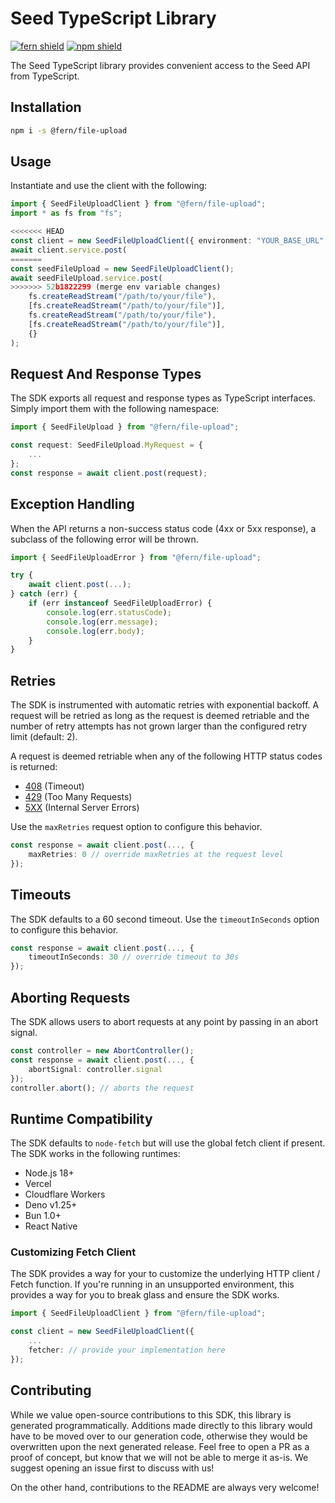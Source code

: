 # Seed TypeScript Library

[![fern shield](https://img.shields.io/badge/%F0%9F%8C%BF-SDK%20generated%20by%20Fern-brightgreen)](https://github.com/fern-api/fern)
[![npm shield](https://img.shields.io/npm/v/@fern/file-upload)](https://www.npmjs.com/package/@fern/file-upload)

The Seed TypeScript library provides convenient access to the Seed API from TypeScript.

## Installation

```sh
npm i -s @fern/file-upload
```

## Usage

Instantiate and use the client with the following:

```typescript
import { SeedFileUploadClient } from "@fern/file-upload";
import * as fs from "fs";

<<<<<<< HEAD
const client = new SeedFileUploadClient({ environment: "YOUR_BASE_URL" });
await client.service.post(
=======
const seedFileUpload = new SeedFileUploadClient();
await seedFileUpload.service.post(
>>>>>>> 52b1822299 (merge env variable changes)
    fs.createReadStream("/path/to/your/file"),
    [fs.createReadStream("/path/to/your/file")],
    fs.createReadStream("/path/to/your/file"),
    [fs.createReadStream("/path/to/your/file")],
    {}
);
```

## Request And Response Types

The SDK exports all request and response types as TypeScript interfaces. Simply import them with the
following namespace:

```typescript
import { SeedFileUpload } from "@fern/file-upload";

const request: SeedFileUpload.MyRequest = {
    ...
};
const response = await client.post(request);
```

## Exception Handling

When the API returns a non-success status code (4xx or 5xx response), a subclass of the following error
will be thrown.

```typescript
import { SeedFileUploadError } from "@fern/file-upload";

try {
    await client.post(...);
} catch (err) {
    if (err instanceof SeedFileUploadError) {
        console.log(err.statusCode);
        console.log(err.message);
        console.log(err.body);
    }
}
```

## Retries

The SDK is instrumented with automatic retries with exponential backoff. A request will be retried as long
as the request is deemed retriable and the number of retry attempts has not grown larger than the configured
retry limit (default: 2).

A request is deemed retriable when any of the following HTTP status codes is returned:

-   [408](https://developer.mozilla.org/en-US/docs/Web/HTTP/Status/408) (Timeout)
-   [429](https://developer.mozilla.org/en-US/docs/Web/HTTP/Status/429) (Too Many Requests)
-   [5XX](https://developer.mozilla.org/en-US/docs/Web/HTTP/Status/500) (Internal Server Errors)

Use the `maxRetries` request option to configure this behavior.

```typescript
const response = await client.post(..., {
    maxRetries: 0 // override maxRetries at the request level
});
```

## Timeouts

The SDK defaults to a 60 second timeout. Use the `timeoutInSeconds` option to configure this behavior.

```typescript
const response = await client.post(..., {
    timeoutInSeconds: 30 // override timeout to 30s
});
```

## Aborting Requests

The SDK allows users to abort requests at any point by passing in an abort signal.

```typescript
const controller = new AbortController();
const response = await client.post(..., {
    abortSignal: controller.signal
});
controller.abort(); // aborts the request
```

## Runtime Compatibility

The SDK defaults to `node-fetch` but will use the global fetch client if present. The SDK works in the following
runtimes:

-   Node.js 18+
-   Vercel
-   Cloudflare Workers
-   Deno v1.25+
-   Bun 1.0+
-   React Native

### Customizing Fetch Client

The SDK provides a way for your to customize the underlying HTTP client / Fetch function. If you're running in an
unsupported environment, this provides a way for you to break glass and ensure the SDK works.

```typescript
import { SeedFileUploadClient } from "@fern/file-upload";

const client = new SeedFileUploadClient({
    ...
    fetcher: // provide your implementation here
});
```

## Contributing

While we value open-source contributions to this SDK, this library is generated programmatically.
Additions made directly to this library would have to be moved over to our generation code,
otherwise they would be overwritten upon the next generated release. Feel free to open a PR as
a proof of concept, but know that we will not be able to merge it as-is. We suggest opening
an issue first to discuss with us!

On the other hand, contributions to the README are always very welcome!
